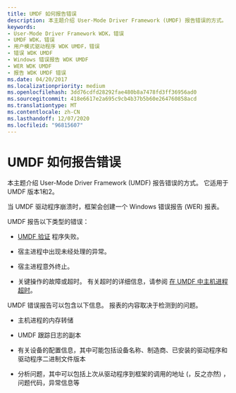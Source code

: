 ```yaml
---
title: UMDF 如何报告错误
description: 本主题介绍 User-Mode Driver Framework (UMDF) 报告错误的方式。 它适用于 UMDF 版本1和2。
keywords:
- User-Mode Driver Framework WDK，错误
- UMDF WDK，错误
- 用户模式驱动程序 WDK UMDF，错误
- 错误 WDK UMDF
- Windows 错误报告 WDK UMDF
- WER WDK UMDF
- 报告 WDK UMDF 错误
ms.date: 04/20/2017
ms.localizationpriority: medium
ms.openlocfilehash: 3dd76cdfd28292fae480b8a7478fd3ff36956ad0
ms.sourcegitcommit: 418e6617e2a695c9cb4b37b5b60e264760858acd
ms.translationtype: MT
ms.contentlocale: zh-CN
ms.lasthandoff: 12/07/2020
ms.locfileid: "96815607"
---
```

# <a name="how-umdf-reports-errors"></a>UMDF 如何报告错误


本主题介绍 User-Mode Driver Framework (UMDF) 报告错误的方式。 它适用于 UMDF 版本1和2。

当 UMDF 驱动程序崩溃时，框架会创建一个 Windows 错误报告 (WER) 报表。

UMDF 报告以下类型的错误：

-   [UMDF 验证](using-umdf-verifier.md) 程序失败。

-   宿主进程中出现未经处理的异常。

-   宿主进程意外终止。

-   关键操作的故障或超时。 有关超时的详细信息，请参阅 [在 UMDF 中主机进程超时](how-umdf-enforces-time-outs.md)。

UMDF 错误报告可以包含以下信息。 报表的内容取决于检测到的问题。

-   主机进程的内存转储

-   UMDF 跟踪日志的副本

-   有关设备的配置信息，其中可能包括设备名称、制造商、已安装的驱动程序和驱动程序二进制文件版本

-   分析问题，其中可以包括上次从驱动程序到框架的调用的地址 (，反之亦然) ，问题代码，异常信息等

 

 





